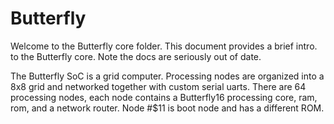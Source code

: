 ﻿# Butterfly
Welcome to the Butterfly core folder. This document provides a brief intro. to the Butterfly core.
Note the docs are seriously out of date.

The Butterfly SoC is a grid computer. Processing nodes are organized into a 8x8 grid and networked
together with custom serial uarts. There are 64 processing nodes, each node contains a Butterfly16
processing core, ram, rom, and a network router. Node #$11 is boot node and has a different ROM.


